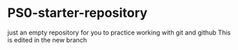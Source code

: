 # PS0-starter-repository
just an empty repository for you to practice working with git and github
This is edited in the new branch

